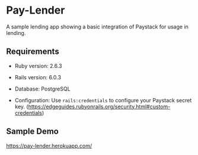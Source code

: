 # Pay-Lender

A sample lending app showing a basic integration of Paystack for usage in lending.

## Requirements
* Ruby version: 2.6.3

* Rails version: 6.0.3

* Database: PostgreSQL 

* Configuration: Use `rails:credentials` to configure your Paystack secret key. (https://edgeguides.rubyonrails.org/security.html#custom-credentials)


## Sample Demo
https://pay-lender.herokuapp.com/

